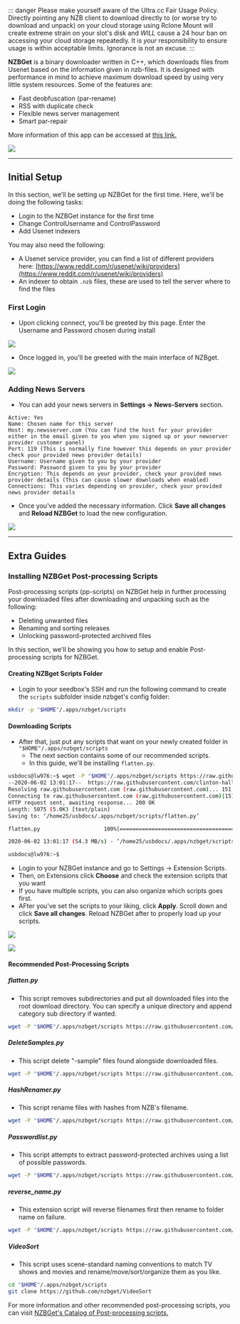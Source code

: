 ::: danger
Please make yourself aware of the Ultra.cc Fair Usage Policy. Directly pointing any NZB client to download directly to (or worse try to download and unpack) on your cloud storage using Rclone Mount will create extreme strain on your slot's disk and _WILL_ cause a 24 hour ban on accessing your cloud storage repeatedly. It is _your_ responsibility to ensure usage is within acceptable limits. Ignorance is not an excuse.
:::

**NZBGet** is a binary downloader written in C++, which downloads files from Usenet based on the information given in nzb-files. It is designed with performance in mind to achieve maximum download speed by using very little system resources. Some of the features are:

* Fast deobfuscation (par-rename)
* RSS with duplicate check
* Flexible news server management
* Smart par-repair

More information of this app can be accessed at [this link.](https://nzbget.net/)

![](https://docs.usbx.me/uploads/images/gallery/2019-09/scaled-1680-/image-1568808281471.png)

***

## Initial Setup

In this section, we'll be setting up NZBGet for the first time. Here, we'll be doing the following tasks:

* Login to the NZBGet instance for the first time
* Change ControlUsername and ControlPassword
* Add Usenet indexers

You may also need the following:

* A Usenet service provider, you can find a list of different providers here: [https://www.reddit.com/r/usenet/wiki/providers](https://www.reddit.com/r/usenet/wiki/providers)
* An indexer to obtain `.nzb` files, these are used to tell the server where to find the files

### First Login

* Upon clicking connect, you'll be greeted by this page. Enter the Username and Password chosen during install

![](https://i.imgur.com/MG6BkI9.png)

* Once logged in, you'll be greeted with the main interface of NZBget.

![](https://docs.usbx.me/uploads/images/gallery/2019-11/scaled-1680-/image-1572879211864.png)

### Adding News Servers

* You can add your news servers in **Settings -> News-Servers** section.

```
Active: Yes
Name: Chosen name for this server
Host: my.newsserver.com (You can find the host for your provider either in the email given to you when you signed up or your newserver provider customer panel)
Port: 119 (This is normally fine however this depends on your provider check your provided news provider details)
Username: Username given to you by your provider
Password: Password given to you by your provider
Encryption: This depends on your provider, check your provided news provider details (This can cause slower downloads when enabled)
Connections: This varies depending on provider, check your provided news provider details
```

* Once you've added the necessary information. Click **Save all changes** and **Reload NZBGet** to load the new configuration.

![](https://docs.usbx.me/uploads/images/gallery/2019-11/scaled-1680-/image-1572886463622.png)

***

## Extra Guides
### Installing NZBGet Post-processing Scripts

Post-processing scripts (pp-scripts) on NZBGet help in further processing your downloaded files after downloading and unpacking such as the following:

* Deleting unwanted files
* Renaming and sorting releases
* Unlocking password-protected archived files

In this section, we'll be showing you how to setup and enable Post-processing scripts for NZBGet.

#### Creating NZBget Scripts Folder

* Login to your seedbox's SSH and run the following command to create the `scripts` subfolder inside nzbget's config folder:

```sh
mkdir -p "$HOME"/.apps/nzbget/scripts
```

#### Downloading Scripts

* After that, just put any scripts that want on your newly created folder in `"$HOME"/.apps/nzbget/scripts`
  * The next section contains some of our recommended scripts.
  * In this guide, we'll be installing `flatten.py`.

```sh
usbdocs@lw976:~$ wget -P "$HOME"/.apps/nzbget/scripts https://raw.githubusercontent.com/clinton-hall/GetScripts/master/flatten.py
--2020-06-02 13:01:17--  https://raw.githubusercontent.com/clinton-hall/GetScripts/master/flatten.py
Resolving raw.githubusercontent.com (raw.githubusercontent.com)... 151.101.192.133, 151.101.64.133, 151.101.128.133, ...
Connecting to raw.githubusercontent.com (raw.githubusercontent.com)|151.101.192.133|:443... connected.
HTTP request sent, awaiting response... 200 OK
Length: 5075 (5.0K) [text/plain]
Saving to: ‘/home25/usbdocs/.apps/nzbget/scripts/flatten.py’

flatten.py                    100%[=================================================>]   4.96K  --.-KB/s    in 0s

2020-06-02 13:01:17 (54.3 MB/s) - ‘/home25/usbdocs/.apps/nzbget/scripts/flatten.py’ saved [5075/5075]

usbdocs@lw976:~$
```

* Login to your NZBGet instance and go to Settings -> Extension Scripts.
* Then, on Extensions click **Choose** and check the extension scripts that you want
* If you have multiple scripts, you can also organize which scripts goes first.
* AFter you've set the scripts to your liking, click **Apply**. Scroll down and click **Save all changes**. Reload NZBGet after to properly load up your scripts.

![](https://docs.usbx.me/uploads/images/gallery/2020-06/image-1591095916166.png)

![](https://docs.usbx.me/uploads/images/gallery/2020-06/image-1591099165126.png)

#### Recommended Post-Processing Scripts
##### flatten.py

* This script removes subdirectories and put all downloaded files into the root download directory. You can specify a unique directory and append category sub directory if wanted.

```sh
wget -P "$HOME"/.apps/nzbget/scripts https://raw.githubusercontent.com/clinton-hall/GetScripts/master/flatten.py
```

##### DeleteSamples.py

* This script delete "-sample" files found alongside downloaded files.

```sh
wget -P "$HOME"/.apps/nzbget/scripts https://raw.githubusercontent.com/clinton-hall/GetScripts/master/DeleteSamples.py
```

##### HashRenamer.py

* This script rename files with hashes from NZB's filename.

```sh
wget -P "$HOME"/.apps/nzbget/scripts https://raw.githubusercontent.com/Cloudbox/Cloudbox/master/roles/nzbget/files/HashRenamer.py
```

##### Passwordlist.py

* This script attempts to extract password-protected archives using a list of possible passwords.

```sh
wget -P "$HOME"/.apps/nzbget/scripts https://raw.githubusercontent.com/clinton-hall/GetScripts/master/passwordList.py
```

##### reverse_name.py

* This extension script will reverse filenames first then rename to folder name on failure.

```sh
wget -P "$HOME"/.apps/nzbget/scripts https://raw.githubusercontent.com/Prinz23/nzbget-pp-reverse/master/reverse_name.py
```

##### VideoSort

* This script uses scene-standard naming conventions to match TV shows and movies and rename/move/sort/organize them as you like.

```sh
cd "$HOME"/.apps/nzbget/scripts
git clone https://github.com/nzbget/VideoSort
```

For more information and other recommended post-processing scripts, you can visit [NZBGet's Catalog of Post-processing scripts.](https://nzbget.net/catalog-of-extension-scripts)
